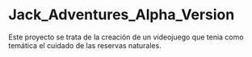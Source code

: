 # Jack_Adventures_Alpha_Version
Este proyecto se trata de la creación de un videojuego que tenia como temática el cuidado de las reservas naturales.

